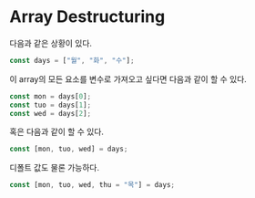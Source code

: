 # Array Destructuring

다음과 같은 상황이 있다.

```javascript
const days = ["월", "화", "수"];
```

이 array의 모든 요소를 변수로 가져오고 싶다면 다음과 같이 할 수 있다.

```javascript
const mon = days[0];
const tuo = days[1];
const wed = days[2];
```

혹은 다음과 같이 할 수 있다.

```javascript
const [mon, tuo, wed] = days;
```

디폴트 값도 물론 가능하다.

```javascript
const [mon, tuo, wed, thu = "목"] = days;
```
